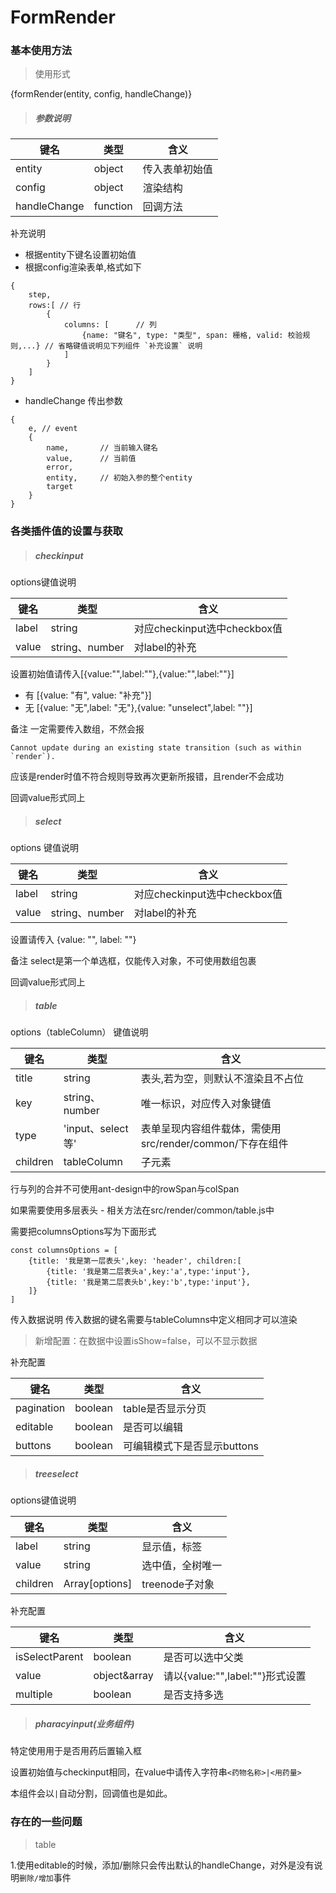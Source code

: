 # FormRender

### 基本使用方法
> 使用形式
<div>{formRender(entity, config, handleChange)}</div> 

> ##### 参数说明
|键名|类型|含义|
|-----|-----|-----|
|entity|object|传入表单初始值|
|config|object|渲染结构|
|handleChange|function|回调方法
补充说明
- 根据entity下键名设置初始值
- 根据config渲染表单,格式如下
```
{
    step,
    rows:[ // 行
        {
            columns: [      // 列
                {name: "键名", type: "类型", span: 栅格, valid: 校验规则,...} // 省略键值说明见下列组件 `补充设置` 说明 
            ]
        }
    ]
}
```
- handleChange 传出参数
```
{
    e, // event
    {
        name,       // 当前输入键名
        value,      // 当前值
        error,      
        entity,     // 初始入参的整个entity
        target
    }
}
```

### 各类插件值的设置与获取
> ##### checkinput

options键值说明

|键名|类型|含义|
|-----|-----|-----|
|label|string|对应checkinput选中checkbox值|
|value|string、number|对label的补充|

设置初始值请传入[{value:"",label:""},{value:"",label:""}]
- 有 [{value: "有", value: "补充"}]
- 无 [{value: "无",label: "无"},{value: "unselect",label: ""}]

备注 一定需要传入数组，不然会报
```
Cannot update during an existing state transition (such as within `render`).
```
应该是render时值不符合规则导致再次更新所报错，且render不会成功

回调value形式同上

> ##### select

options 键值说明

|键名|类型|含义|
|-----|-----|-----|
|label|string|对应checkinput选中checkbox值|
|value|string、number|对label的补充|

设置请传入 {value: "", label: ""}

备注 select是第一个单选框，仅能传入对象，不可使用数组包裹

回调value形式同上

> ##### table

options（tableColumn） 键值说明

|键名|类型|含义|
|-----|-----|-----|
|title|string|表头,若为空，则默认不渲染且不占位|
|key|string、number|唯一标识，对应传入对象键值|
|type|'input、select等'|表单呈现内容组件载体，需使用src/render/common/下存在组件|
|children|tableColumn|子元素|

行与列的合并不可使用ant-design中的rowSpan与colSpan

如果需要使用多层表头 - 相关方法在src/render/common/table.js中

需要把columnsOptions写为下面形式
```
const columnsOptions = [
    {title: '我是第一层表头',key: 'header', children:[
        {title: '我是第二层表头a',key:'a',type:'input'},
        {title: '我是第二层表头b',key:'b',type:'input'},
    ]}
]
```
传入数据说明
传入数据的键名需要与tableColumns中定义相同才可以渲染
> 新增配置：在数据中设置isShow=false，可以不显示数据

补充配置

|键名|类型|含义|
|-----|-----|-----|
|pagination|boolean|table是否显示分页|
|editable|boolean|是否可以编辑|
|buttons|boolean|可编辑模式下是否显示buttons|



> ##### treeselect

options键值说明

|键名|类型|含义|
|-----|-----|-----|
|label|string|显示值，标签|
|value|string|选中值，全树唯一|
|children|Array[options]|treenode子对象|

补充配置

|键名|类型|含义|
|-----|-----|-----|
|isSelectParent|boolean|是否可以选中父类|
|value|object&array|请以{value:"",label:""}形式设置|
|multiple|boolean|是否支持多选|

> ##### pharacyinput(业务组件)

特定使用用于是否用药后置输入框

设置初始值与checkinput相同，在value中请传入字符串`<药物名称>|<用药量>`

本组件会以`|`自动分割，回调值也是如此。


### 存在的一些问题

> table

1.使用editable的时候，添加/删除只会传出默认的handleChange，对外是没有说明`删除/增加`事件
